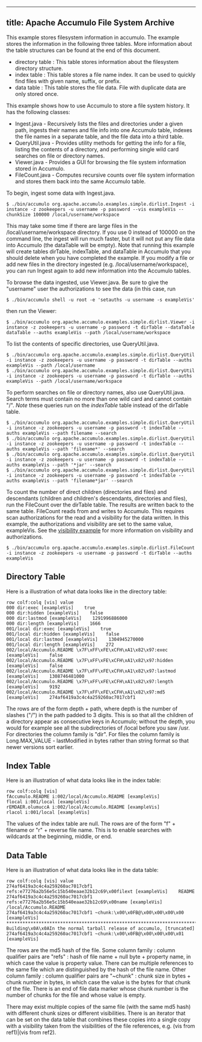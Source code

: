 <!--
Licensed to the Apache Software Foundation (ASF) under one or more
contributor license agreements.  See the NOTICE file distributed with
this work for additional information regarding copyright ownership.
The ASF licenses this file to You under the Apache License, Version 2.0
(the "License"); you may not use this file except in compliance with
the License.  You may obtain a copy of the License at

    http://www.apache.org/licenses/LICENSE-2.0

Unless required by applicable law or agreed to in writing, software
distributed under the License is distributed on an "AS IS" BASIS,
WITHOUT WARRANTIES OR CONDITIONS OF ANY KIND, either express or implied.
See the License for the specific language governing permissions and
limitations under the License.
-->
---
title: Apache Accumulo File System Archive
---

This example stores filesystem information in accumulo. The example stores the information in the following three tables. More information about the table structures can be found at the end of this document.

 * directory table : This table stores information about the filesystem directory structure.
 * index table     : This table stores a file name index. It can be used to quickly find files with given name, suffix, or prefix.
 * data table      : This table stores the file data. File with duplicate data are only stored once.

This example shows how to use Accumulo to store a file system history. It has the following classes:

 * Ingest.java - Recursively lists the files and directories under a given path, ingests their names and file info into one Accumulo table, indexes the file names in a separate table, and the file data into a third table.
 * QueryUtil.java - Provides utility methods for getting the info for a file, listing the contents of a directory, and performing single wild card searches on file or directory names.
 * Viewer.java - Provides a GUI for browsing the file system information stored in Accumulo.
 * FileCount.java - Computes recursive counts over file system information and stores them back into the same Accumulo table.

To begin, ingest some data with Ingest.java.

    $ ./bin/accumulo org.apache.accumulo.examples.simple.dirlist.Ingest -i instance -z zookeepers -u username -p password --vis exampleVis --chunkSize 100000 /local/username/workspace

This may take some time if there are large files in the /local/username/workspace directory. If you use 0 instead of 100000 on the command line, the ingest will run much faster, but it will not put any file data into Accumulo (the dataTable will be empty).
Note that running this example will create tables dirTable, indexTable, and dataTable in Accumulo that you should delete when you have completed the example.
If you modify a file or add new files in the directory ingested (e.g. /local/username/workspace), you can run Ingest again to add new information into the Accumulo tables.

To browse the data ingested, use Viewer.java. Be sure to give the "username" user the authorizations to see the data (in this case, run

    $ ./bin/accumulo shell -u root -e 'setauths -u username -s exampleVis'

then run the Viewer:

    $ ./bin/accumulo org.apache.accumulo.examples.simple.dirlist.Viewer -i instance -z zookeepers -u username -p password -t dirTable --dataTable dataTable --auths exampleVis --path /local/username/workspace

To list the contents of specific directories, use QueryUtil.java.

    $ ./bin/accumulo org.apache.accumulo.examples.simple.dirlist.QueryUtil -i instance -z zookeepers -u username -p password -t dirTable --auths exampleVis --path /local/username
    $ ./bin/accumulo org.apache.accumulo.examples.simple.dirlist.QueryUtil -i instance -z zookeepers -u username -p password -t dirTable --auths exampleVis --path /local/username/workspace

To perform searches on file or directory names, also use QueryUtil.java. Search terms must contain no more than one wild card and cannot contain "/".
*Note* these queries run on the _indexTable_ table instead of the dirTable table.

    $ ./bin/accumulo org.apache.accumulo.examples.simple.dirlist.QueryUtil -i instance -z zookeepers -u username -p password -t indexTable --auths exampleVis --path filename --search
    $ ./bin/accumulo org.apache.accumulo.examples.simple.dirlist.QueryUtil -i instance -z zookeepers -u username -p password -t indexTable --auths exampleVis --path 'filename*' --search
    $ ./bin/accumulo org.apache.accumulo.examples.simple.dirlist.QueryUtil -i instance -z zookeepers -u username -p password -t indexTable --auths exampleVis --path '*jar' --search
    $ ./bin/accumulo org.apache.accumulo.examples.simple.dirlist.QueryUtil -i instance -z zookeepers -u username -p password -t indexTable --auths exampleVis --path 'filename*jar' --search

To count the number of direct children (directories and files) and descendants (children and children's descendants, directories and files), run the FileCount over the dirTable table.
The results are written back to the same table. FileCount reads from and writes to Accumulo. This requires scan authorizations for the read and a visibility for the data written.
In this example, the authorizations and visibility are set to the same value, exampleVis. See the [visibility example][vis] for more information on visibility and authorizations.

    $ ./bin/accumulo org.apache.accumulo.examples.simple.dirlist.FileCount -i instance -z zookeepers -u username -p password -t dirTable --auths exampleVis

## Directory Table

Here is a illustration of what data looks like in the directory table:

    row colf:colq [vis]	value
    000 dir:exec [exampleVis]    true
    000 dir:hidden [exampleVis]    false
    000 dir:lastmod [exampleVis]    1291996886000
    000 dir:length [exampleVis]    1666
    001/local dir:exec [exampleVis]    true
    001/local dir:hidden [exampleVis]    false
    001/local dir:lastmod [exampleVis]    1304945270000
    001/local dir:length [exampleVis]    272
    002/local/Accumulo.README \x7F\xFF\xFE\xCFH\xA1\x82\x97:exec [exampleVis]    false
    002/local/Accumulo.README \x7F\xFF\xFE\xCFH\xA1\x82\x97:hidden [exampleVis]    false
    002/local/Accumulo.README \x7F\xFF\xFE\xCFH\xA1\x82\x97:lastmod [exampleVis]    1308746481000
    002/local/Accumulo.README \x7F\xFF\xFE\xCFH\xA1\x82\x97:length [exampleVis]    9192
    002/local/Accumulo.README \x7F\xFF\xFE\xCFH\xA1\x82\x97:md5 [exampleVis]    274af6419a3c4c4a259260ac7017cbf1

The rows are of the form depth + path, where depth is the number of slashes ("/") in the path padded to 3 digits. This is so that all the children of a directory appear as consecutive keys in Accumulo; without the depth, you would for example see all the subdirectories of /local before you saw /usr.
For directories the column family is "dir". For files the column family is Long.MAX_VALUE - lastModified in bytes rather than string format so that newer versions sort earlier.

## Index Table

Here is an illustration of what data looks like in the index table:

    row colf:colq [vis]
    fAccumulo.README i:002/local/Accumulo.README [exampleVis]
    flocal i:001/local [exampleVis]
    rEMDAER.olumuccA i:002/local/Accumulo.README [exampleVis]
    rlacol i:001/local [exampleVis]

The values of the index table are null. The rows are of the form "f" + filename or "r" + reverse file name. This is to enable searches with wildcards at the beginning, middle, or end.

## Data Table

Here is an illustration of what data looks like in the data table:

    row colf:colq [vis]	value
    274af6419a3c4c4a259260ac7017cbf1 refs:e77276a2b56e5c15b540eaae32b12c69\x00filext [exampleVis]    README
    274af6419a3c4c4a259260ac7017cbf1 refs:e77276a2b56e5c15b540eaae32b12c69\x00name [exampleVis]    /local/Accumulo.README
    274af6419a3c4c4a259260ac7017cbf1 ~chunk:\x00\x0FB@\x00\x00\x00\x00 [exampleVis]    *******************************************************************************\x0A1. Building\x0A\x0AIn the normal tarball release of accumulo, [truncated]
    274af6419a3c4c4a259260ac7017cbf1 ~chunk:\x00\x0FB@\x00\x00\x00\x01 [exampleVis]

The rows are the md5 hash of the file. Some column family : column qualifier pairs are "refs" : hash of file name + null byte + property name, in which case the value is property value. There can be multiple references to the same file which are distinguished by the hash of the file name.
Other column family : column qualifier pairs are "~chunk" : chunk size in bytes + chunk number in bytes, in which case the value is the bytes for that chunk of the file. There is an end of file data marker whose chunk number is the number of chunks for the file and whose value is empty.

There may exist multiple copies of the same file (with the same md5 hash) with different chunk sizes or different visibilities. There is an iterator that can be set on the data table that combines these copies into a single copy with a visibility taken from the visibilities of the file references, e.g. (vis from ref1)|(vis from ref2).

[vis]: visibility.md
